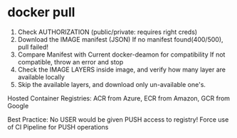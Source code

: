 # docker pull <IMAGE>

1. Check AUTHORIZATION (public/private: requires right creds)
2. Download the IMAGE manifest (JSON)
    If no manifest found(400/500), pull failed!
3. Compare Manifest with Current docker-deamon for compatibility
    If not compatible, throw an error and stop
4. Check the IMAGE LAYERS inside image, and verify how many layer are available locally
5. Skip the available layers, and download only un-available one's.

Hosted Container Registries:
      ACR from Azure, ECR from Amazon, GCR from Google

Best Practice:
	No USER would be given PUSH access to registry!
 	Force use of CI Pipeline for PUSH operations